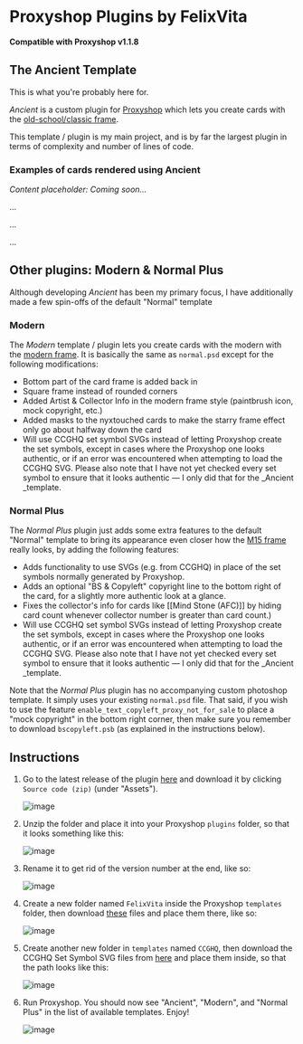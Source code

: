 # Proxyshop Plugins by FelixVita

**Compatible with Proxyshop v1.1.8**

## The Ancient Template
This is what you're probably here for.

_Ancient_ is a custom plugin for [Proxyshop](https://github.com/MrTeferi/MTG-Proxyshop.git) which lets you create cards with the [old-school/classic frame](https://scryfall.com/search?q=%28frame%3A1993+or+frame%3A1997%29&unique=cards&as=grid&order=name).

This template / plugin is my main project, and is by far the largest plugin in terms of complexity and number of lines of code.

### Examples of cards rendered using Ancient

_Content placeholder: Coming soon..._

...

...

...

## Other plugins: Modern & Normal Plus
Although developing _Ancient_ has been my primary focus, I have additionally made a few spin-offs of the default "Normal" template

### Modern
The _Modern_ template / plugin lets you create cards with the modern with the [modern frame](https://scryfall.com/search?q=frame%3Amodern&unique=cards&as=grid&order=name). 
It is basically the same as `normal.psd` except for the following modifications:
- Bottom part of the card frame is added back in
- Square frame instead of rounded corners  
- Added Artist & Collector Info in the modern frame style (paintbrush icon, mock copyright, etc.)
- Added masks to the nyxtouched cards to make the starry frame effect only go about halfway down the card
- Will use CCGHQ set symbol SVGs instead of letting Proxyshop create the set symbols, except in cases where the Proxyshop one looks authentic, or if an error was encountered when attempting to load the CCGHQ SVG. Please also note that I have not yet checked every set symbol to ensure that it looks authentic — I only did that for the _Ancient _template.

### Normal Plus
The _Normal Plus_ plugin just adds some extra features to the default "Normal" template to bring its appearance even closer how the [M15 frame](https://scryfall.com/search?q=frame%3Am15) really looks, by adding the following features:
- Adds functionality to use SVGs (e.g. from CCGHQ) in place of the set symbols normally generated by Proxyshop.
- Adds an optional "BS & Copyleft" copyright line to the bottom right of the card, for a slightly more authentic look at a glance.
- Fixes the collector's info for cards like [[Mind Stone (AFC)]] by hiding card count whenever collector number is greater than card count.)
- Will use CCGHQ set symbol SVGs instead of letting Proxyshop create the set symbols, except in cases where the Proxyshop one looks authentic, or if an error was encountered when attempting to load the CCGHQ SVG. Please also note that I have not yet checked every set symbol to ensure that it looks authentic — I only did that for the _Ancient _template.

Note that the _Normal Plus_ plugin has no accompanying custom photoshop template. It simply uses your existing `normal.psd` file. That said, if you wish to use the feature `enable_text_copyleft_proxy_not_for_sale` to place a "mock copyright" in the bottom right corner, then make sure you remember to download `bscopyleft.psb` (as explained in the instructions below).



## Instructions
1. Go to the latest release of the plugin [here](https://github.com/HelixVita/FelixVita-Proxyshop-Plugins/releases/latest) and download it by clicking `Source code (zip)` (under "Assets").

    ![image](https://user-images.githubusercontent.com/102387379/191358011-81f4138c-8ed8-45ae-a532-17d5931a6524.png)

1. Unzip the folder and place it into your Proxyshop `plugins` folder, so that it looks something like this:

    ![image](https://user-images.githubusercontent.com/102387379/191348877-72feeadd-28c0-4002-b48d-1a83ddcab31e.png)

1. Rename it to get rid of the version number at the end, like so:

    ![image](https://user-images.githubusercontent.com/102387379/191352722-b02ab966-e3b4-4a0f-86cb-b4ac2661af1f.png)

1. Create a new folder named `FelixVita` inside the Proxyshop `templates` folder, then download [these](https://drive.google.com/drive/folders/1EqmL85czp44qWXaSpmN-DSJk430ocMkN?usp=sharing) files and place them there, like so:

    ![image](https://user-images.githubusercontent.com/102387379/193914068-3e5020e9-c823-4f09-868d-c7a2c5a06c73.png)

1. Create another new folder in `templates` named `CCGHQ`, then download the CCGHQ Set Symbol SVG files from [here](https://www.dropbox.com/sh/66vu99o8e4yo2vy/AAAijXj6WEoPbcn2Mxeafjzqa) and place them inside, so that the path looks like this:

    ![image](https://user-images.githubusercontent.com/102387379/191598378-3e36f318-6345-49e6-9be0-d210b594c387.png)

1. Run Proxyshop. You should now see "Ancient", "Modern", and "Normal Plus" in the list of available templates. Enjoy!

    ![image](https://user-images.githubusercontent.com/102387379/191357752-ebe486c1-59d9-480f-bb55-639ba64a7753.png)
    

